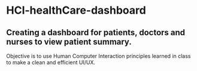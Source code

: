 # HCI-healthCare-dashboard

## Creating a dashboard for patients, doctors and nurses to view patient summary. 

Objective is to use Human Computer Interaction principles learned in class to make a clean and efficient UI/UX.
